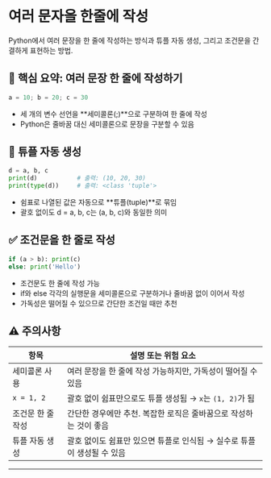 # 여러 문자을 한줄에 작성
Python에서 여러 문장을 한 줄에 작성하는 방식과 튜플 자동 생성, 그리고 조건문을 간결하게 표현하는 방법.

## 📌 핵심 요약: 여러 문장 한 줄에 작성하기
```python
a = 10; b = 20; c = 30
```

- 세 개의 변수 선언을 **세미콜론(;)**으로 구분하여 한 줄에 작성
- Python은 줄바꿈 대신 세미콜론으로 문장을 구분할 수 있음

## 🧠 튜플 자동 생성
```python
d = a, b, c
print(d)           # 출력: (10, 20, 30)
print(type(d))     # 출력: <class 'tuple'>
```

- 쉼표로 나열된 값은 자동으로 **튜플(tuple)**로 묶임
- 괄호 없이도 d = a, b, c는 (a, b, c)와 동일한 의미

## ✅ 조건문을 한 줄로 작성
```python
if (a > b): print(c)
else: print('Hello')
```


- 조건문도 한 줄에 작성 가능
- if와 else 각각의 실행문을 세미콜론으로 구분하거나 줄바꿈 없이 이어서 작성
- 가독성은 떨어질 수 있으므로 간단한 조건일 때만 추천


## ⚠️ 주의사항

| 항목               | 설명 또는 위험 요소                                      |
|--------------------|----------------------------------------------------------|
| 세미콜론 사용       | 여러 문장을 한 줄에 작성 가능하지만, 가독성이 떨어질 수 있음 |
| `x = 1, 2`         | 괄호 없이 쉼표만으로도 튜플 생성됨 → `x`는 `(1, 2)`가 됨     |
| 조건문 한 줄 작성   | 간단한 경우에만 추천. 복잡한 로직은 줄바꿈으로 작성하는 것이 좋음 |
| 튜플 자동 생성      | 괄호 없이도 쉼표만 있으면 튜플로 인식됨 → 실수로 튜플이 생성될 수 있음 |

---


